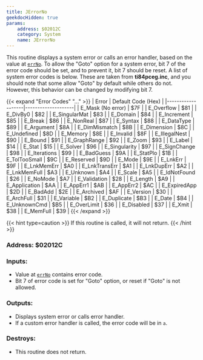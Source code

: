 ```yaml
---
title: JErrorNo
geekdocHidden: true
params:
    address: $02012C
    category: System
    name: JErrorNo
---
```


This routine displays a system error or calls an error handler, based on the value at [`errNo`](../../../memory/all/errNo). To allow the "Goto" option for a system error, bit 7 of the error code should be set, and to prevent it, bit 7 should be reset.
A list of system error codes is below. These are taken from **ti84pceg.inc**, and you should note that some allow "Goto" by default while others do not. However, this behavior can be changed by modifying bit 7.

{{< expand "Error Codes" "..." >}}
| Error             | Default Code (Hex) |
|-------------------|--------------------|
| E_Mask (No error)	| $7F                |
| E_Overflow        | $81                |
| E_DivBy0          | $82                |
| E_SingularMat     | $83                |
| E_Domain          | $84                |
| E_Increment       | $85                |
| E_Break           | $86                |
| E_NonReal         | $87                |
| E_Syntax          | $88                |
| E_DataType        | $89                |
| E_Argument        | $8A                |
| E_DimMismatch     | $8B                |
| E_Dimension       | $8C                |
| E_Undefined       | $8D                |
| E_Memory          | $8E                |
| E_Invalid         | $8F                |
| E_IllegalNest     | $90                |
| E_Bound           | $91                |
| E_GraphRange      | $92                |
| E_Zoom            | $93                |
| E_Label           | $14                |
| E_Stat            | $15                |
| E_Solver          | $96                |
| E_Singularity     | $97                |
| E_SignChange      | $98                |
| E_Iterations      | $99                |
| E_BadGuess        | $9A                |
| E_StatPlo         | $1B                |
| E_TolTooSmall     | $9C                |
| E_Reserved        | $9D                |
| E_Mode            | $9E                |
| E_LnkErr          | $9F                |
| E_LnkMemErr       | $A0                |
| E_LnkTransErr     | $A1                |
| E_LnkDupErr       | $A2                |
| E_LnkMemFull      | $A3                |
| E_Unknown         | $A4                |
| E_Scale           | $A5                |
| E_IdNotFound      | $26                |
| E_NoMode          | $A7                |
| E_Validation      | $28                |
| E_Length          | $A9                |
| E_Application     | $AA                |
| E_AppErr1         | $AB                |
| E_AppErr2         | $AC                |
| E_ExpiredApp      | $2D                |
| E_BadAdd          | $2E                |
| E_Archived        | $AF                |
| E_Version         | $30                |
| E_ArchFull        | $31                |
| E_Variable        | $B2                |
| E_Duplicate       | $B3                |
| E_Date            | $B4                |
| E_UnknownCmd      | $B5                |
| E_OverLimit       | $36                |
| E_Disabled        | $37                |
| E_Xmit            | $38                |
| E_MemFull         | $39                |
{{< /expand >}}

{{< hint type=caution >}}
If this routine is called, it will not return.
{{< /hint >}}

### Address: $02012C

### Inputs:
* Value at [`errNo`](../../../memory/all/errNo) contains error code.
* Bit 7 of error code is set for "Goto" option, or reset if "Goto" is not allowed.

### Outputs:
* Displays system error or calls error handler.
* If a custom error handler is called, the error code will be in `a`.

### Destroys:
* This routine does not return.
